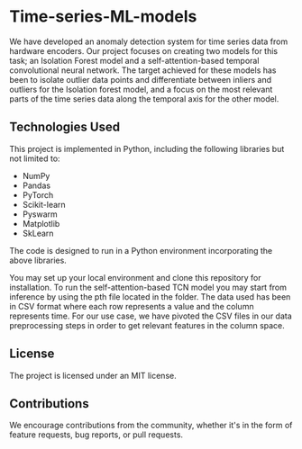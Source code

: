 # Time-series-ML-models

We have developed an anomaly detection system for time series data from hardware encoders. Our project focuses on creating two models for this task; an Isolation Forest model and a self-attention-based temporal convolutional neural network. The target achieved for these models has been to isolate outlier data points and differentiate between inliers and outliers for the Isolation forest model, and a focus on the most relevant parts of the time series data along the temporal axis for the other model. 

## Technologies Used
This project is implemented in Python, including the following libraries but not limited to:
- NumPy
- Pandas
- PyTorch
- Scikit-learn
- Pyswarm
- Matplotlib
- SkLearn

The code is designed to run in a Python environment incorporating the above libraries.

You may set up your local environment and clone this repository for installation. To run the self-attention-based TCN model you may start from inference by using the pth file located in the folder. The data used has been in CSV format where each row represents a value and the column represents time. For our use case, we have pivoted the CSV files in our data preprocessing steps in order to get relevant features in the column space. 

## License
The project is licensed under an MIT license. 

## Contributions
We encourage contributions from the community, whether it's in the form of feature requests, bug reports, or pull requests.
